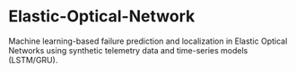 # Elastic-Optical-Network
Machine learning-based failure prediction and localization in Elastic Optical Networks using synthetic telemetry data and time-series models (LSTM/GRU).
